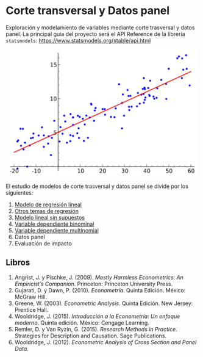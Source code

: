 # Corte transversal y Datos panel
Exploración y modelamiento de variables mediante corte trasversal y datos panel. La principal guía del proyecto será el API Reference de la librería `statsmodels`: https://www.statsmodels.org/stable/api.html

<p align="center">
  <img src="figures/lineal_regr.png" width="600">
</p>

El estudio de modelos de corte trasversal y datos panel se divide por los siguientes:
1. [Modelo de regresión lineal](https://github.com/mauricioalvaradoo/econometrics/blob/main/microeconometrics/1%20linreg.ipynb)
2. [Otros temas de regresión](https://github.com/mauricioalvaradoo/econometrics/blob/main/microeconometrics/2%20others_linreg.ipynb)
3. [Modelo lineal sin supuestos](https://github.com/mauricioalvaradoo/econometrics/blob/main/microeconometrics/3%20no_assumptions.ipynb)
4. [Variable dependiente binominal](https://github.com/mauricioalvaradoo/econometrics/blob/main/microeconometrics/4%20binomial.ipynb)
5. [Variable dependiente multinomial](https://github.com/mauricioalvaradoo/econometrics/blob/main/microeconometrics/5%20multinominal.ipynb)
6. Datos panel
7. Evaluación de impacto


## Libros
1. Angrist, J. y Pischke, J. (2009). _Mostly Harmless Econometrics: An Empiricist’s Companion_. Princeton: Princeton University Press.
2. Gujarati, D. y Dawn, P. (2010). _Econometría_. Quinta Edición. México: McGraw Hill.
3. Greene, W. (2003). _Econometric Analysis_. Quinta Edición. New Jersey: Prentice Hall.
4. Wooldridge, J. (2015). _Introducción a la Econometría: Un enfoque moderno_. Quinta edición. México: Cengage Learning.
5. Remler, D. y Van Ryzin, G. (2015). _Research Methods in Practice_. Strategies for Description and Causation. Sage Publications.
6. Wooldridge, J. (2012). _Econometric Analysis of Cross Section and Panel Data_.
